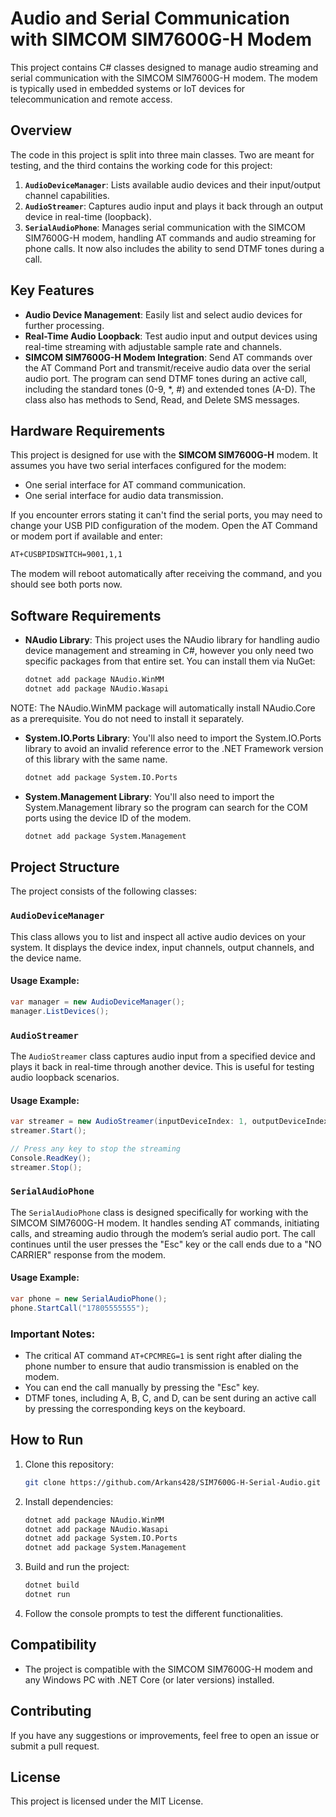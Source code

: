 # Audio and Serial Communication with SIMCOM SIM7600G-H Modem

This project contains C# classes designed to manage audio streaming and serial communication with the SIMCOM SIM7600G-H modem. The modem is typically used in embedded systems or IoT devices for telecommunication and remote access.

## Overview

The code in this project is split into three main classes. Two are meant for testing, and the third contains the working code for this project:

1. **`AudioDeviceManager`**: Lists available audio devices and their input/output channel capabilities.
2. **`AudioStreamer`**: Captures audio input and plays it back through an output device in real-time (loopback).
3. **`SerialAudioPhone`**: Manages serial communication with the SIMCOM SIM7600G-H modem, handling AT commands and audio streaming for phone calls. It now also includes the ability to send DTMF tones during a call.

## Key Features

- **Audio Device Management**: Easily list and select audio devices for further processing.
- **Real-Time Audio Loopback**: Test audio input and output devices using real-time streaming with adjustable sample rate and channels.
- **SIMCOM SIM7600G-H Modem Integration**: Send AT commands over the AT Command Port and transmit/receive audio data over the serial audio port. The program can send DTMF tones during an active call, including the standard tones (0-9, *, #) and extended tones (A-D). The class also has methods to Send, Read, and Delete SMS messages.

## Hardware Requirements

This project is designed for use with the **SIMCOM SIM7600G-H** modem. It assumes you have two serial interfaces configured for the modem:
- One serial interface for AT command communication.
- One serial interface for audio data transmission.

If you encounter errors stating it can't find the serial ports, you may need to change your USB PID configuration of the modem. Open the AT Command or modem port if available and enter:
```bash
AT+CUSBPIDSWITCH=9001,1,1
```
The modem will reboot automatically after receiving the command, and you should see both ports now.

## Software Requirements

- **NAudio Library**: This project uses the NAudio library for handling audio device management and streaming in C#, however you only need two specific packages from that entire set. You can install them via NuGet:
  ```bash
  dotnet add package NAudio.WinMM 
  dotnet add package NAudio.Wasapi
  ```
NOTE: The NAudio.WinMM package will automatically install NAudio.Core as a prerequisite. You do not need to install it separately.

- **System.IO.Ports Library**: You'll also need to import the System.IO.Ports library to avoid an invalid reference error to the .NET Framework version of this library with the same name.
  ```bash
  dotnet add package System.IO.Ports
  ```
- **System.Management Library**: You'll also need to import the System.Management library so the program can search for the COM ports using the device ID of the modem.
  ```bash
  dotnet add package System.Management
  ```

## Project Structure

The project consists of the following classes:

### `AudioDeviceManager`

This class allows you to list and inspect all active audio devices on your system. It displays the device index, input channels, output channels, and the device name.

#### Usage Example:
```csharp
var manager = new AudioDeviceManager();
manager.ListDevices();
```

### `AudioStreamer`

The `AudioStreamer` class captures audio input from a specified device and plays it back in real-time through another device. This is useful for testing audio loopback scenarios.

#### Usage Example:
```csharp
var streamer = new AudioStreamer(inputDeviceIndex: 1, outputDeviceIndex: 0);
streamer.Start();

// Press any key to stop the streaming
Console.ReadKey();
streamer.Stop();
```

### `SerialAudioPhone`

The `SerialAudioPhone` class is designed specifically for working with the SIMCOM SIM7600G-H modem. It handles sending AT commands, initiating calls, and streaming audio through the modem’s serial audio port. The call continues until the user presses the "Esc" key or the call ends due to a "NO CARRIER" response from the modem.

#### Usage Example:
```csharp
var phone = new SerialAudioPhone();
phone.StartCall("17805555555");
```

### Important Notes:
- The critical AT command `AT+CPCMREG=1` is sent right after dialing the phone number to ensure that audio transmission is enabled on the modem.
- You can end the call manually by pressing the "Esc" key.
- DTMF tones, including A, B, C, and D, can be sent during an active call by pressing the corresponding keys on the keyboard.

## How to Run

1. Clone this repository:
   ```bash
   git clone https://github.com/Arkans428/SIM7600G-H-Serial-Audio.git
   ```
2. Install dependencies:
   ```bash
   dotnet add package NAudio.WinMM
   dotnet add package NAudio.Wasapi
   dotnet add package System.IO.Ports
   dotnet add package System.Management
   ```
3. Build and run the project:
   ```bash
   dotnet build
   dotnet run
   ```

4. Follow the console prompts to test the different functionalities.

## Compatibility

- The project is compatible with the SIMCOM SIM7600G-H modem and any Windows PC with .NET Core (or later versions) installed.

## Contributing

If you have any suggestions or improvements, feel free to open an issue or submit a pull request.

## License

This project is licensed under the MIT License.
